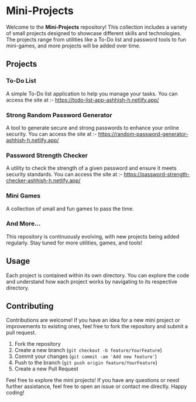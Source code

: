 # Mini-Projects

Welcome to the **Mini-Projects** repository! This collection includes a variety of small projects designed to showcase different skills and technologies. The projects range from utilities like a To-Do list and password tools to fun mini-games, and more projects will be added over time.

## Projects

### To-Do List

A simple To-Do list application to help you manage your tasks.
You can access the site at :- https://todo-list-app-ashhish-h.netlify.app/

### Strong Random Password Generator

A tool to generate secure and strong passwords to enhance your online security.
You can access the site at :- https://random-password-generator-ashhish-h.netlify.app/

### Password Strength Checker

A utility to check the strength of a given password and ensure it meets security standards.
You can access the site at :- https://password-strength-checker-ashhish-h.netlify.app/

### Mini Games

A collection of small and fun games to pass the time.

### And More...

This repository is continuously evolving, with new projects being added regularly. Stay tuned for more utilities, games, and tools!

## Usage

Each project is contained within its own directory. You can explore the code and understand how each project works by navigating to its respective directory.

## Contributing

Contributions are welcome! If you have an idea for a new mini project or improvements to existing ones, feel free to fork the repository and submit a pull request.

1. Fork the repository
2. Create a new branch (`git checkout -b feature/YourFeature`)
3. Commit your changes (`git commit -am 'Add new feature'`)
4. Push to the branch (`git push origin feature/YourFeature`)
5. Create a new Pull Request


Feel free to explore the mini projects! If you have any questions or need further assistance, feel free to open an issue or contact me directly. Happy coding!
